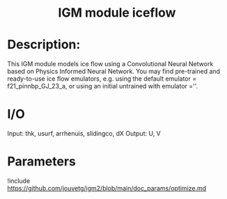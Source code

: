 ### <h1 align="center" id="title">IGM module iceflow </h1>

# Description:

This IGM module models ice flow using a Convolutional Neural Network based on 
Physics Informed Neural Network. You may find pre-trained and ready-to-use ice 
flow emulators, e.g. using the default emulator = f21_pinnbp_GJ_23_a, or using 
an initial untrained with emulator =''.

# I/O

Input: thk, usurf, arrhenuis, slidingco, dX
Output: U, V

# Parameters

!include https://github.com/jouvetg/igm2/blob/main/doc_params/optimize.md